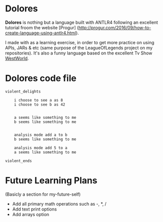 # Dolores 

__Dolores__ is nothing but a language built with ANTLR4 following an excellent tutorial froom the website [Progur] (http://progur.com/2016/09/how-to-create-language-using-antlr4.html).

I made with as a learning exercise, in order to get more practice on using APIs, JARs & etc (same purpose of the LeagueOfLegends project on my repositories). 
It's also a funny language based on the excellent Tv Show [WestWorld](http://www.imdb.com/title/tt0475784/).


# Dolores code file

```
violent_delights

	i choose to see a as 8
	i choose to see b as 42

	
	a seems like something to me
	b seems like something to me
	

	analysis mode add a to b
	b seems like something to me

	analysis mode add 5 to a
	a seems like something to me

violent_ends

```


# Future Learning Plans

(Basicly a section for my-future-self)
- Add all primary math operations such as -, *, /
- Add text print options
- Add arrays option
